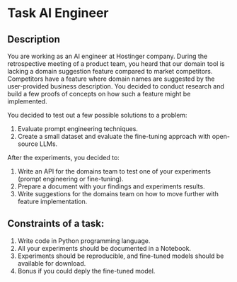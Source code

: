 # Task AI Engineer

## Description

You are working as an AI engineer at Hostinger company. During the retrospective
meeting of a product team, you heard that our domain tool is lacking a domain
suggestion feature compared to market competitors. Competitors have a feature
where domain names are suggested by the user-provided business description. You
decided to conduct research and build a few proofs of concepts on how such a
feature might be implemented.

You decided to test out a few possible solutions to a problem:

1. Evaluate prompt engineering techniques.
2. Create a small dataset and evaluate the fine-tuning approach with open-source
   LLMs.

After the experiments, you decided to:

1. Write an API for the domains team to test one of your experiments (prompt
   engineering or fine-tuning).
2. Prepare a document with your findings and experiments results.
3. Write suggestions for the domains team on how to move further with feature
   implementation.

## Constraints of a task:

1. Write code in Python programming language.
2. All your experiments should be documented in a Notebook.
3. Experiments should be reproducible, and fine-tuned models should be available
   for download.
4. Bonus if you could deply the fine-tuned model.
